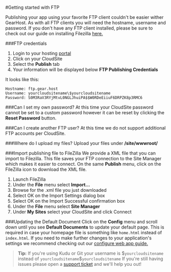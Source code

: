 #Getting started with FTP

Publishing your app using your favorite FTP client couldn't be easier wither GearHost. As with all FTP clients you will need the hostname, username and password. If you don't have any FTP client installed, please be sure to check out our guide on installing Filezilla [here.](https://www.gearhost.com/documentation/installing-filezilla) 

###FTP credentials
1. Login to your hosting [portal](https://my.gearhost.com)
2. Click on your CloudSite
3. Select the **Publish** tab
4. Your information will be displayed below **FTP Publishing Credentials** 


It looks like this:




    Hostname: ftp.gear.host  
    Username: yourcloudsitename\$yourcloudsitename  
    Password: S0M3RaV3RYjMtvL0NGLJhuiPA$$W0RDeEiiuF6DRPZK8p3RMC6


###Can I set my own password?
At this time your CloudSite password cannot be set to a custom password however it can be reset by clicking the **Reset Password** button.

###Can I create another FTP user?
At this time we do not support additional FTP accounts per CloudSite.

###Where do I upload my files?
Upload your files under **/site/wwwroot/**

###Import publishing file to FileZilla
We provide a XML file that you can import to Filezilla. This file saves your FTP connection to the Site Manager which makes it easier to connect. On the same **Publish** menu, click on the FileZilla icon to download the XML file.

1. Launch FileZilla
2. Under the **File** menu select **Import...**
3. Browse for the .xml file you just downloaded
4. Select OK on the Import Settings dialog box
5. Select OK on the Import Successful confirmation box
6. Under the **File** menu select **Site Manager**
7. Under **My Sites** select your CloudSite and click Connect

###Updating the Default Document
Click on the **Config** menu and scroll down until you see **Default Documents** to update your default page. This is required in case your homepage file is something like `home.html` instead of `index.html`. If you need to make further changes to your application's settings we recommend checking out our [configure web app guide.](https://www.gearhost.com/documentation/configure-web-app)

>**Tip:** If you're using Kudu or Git your username is $`yourcloudsitename` instead of `yourcloudsitename`\$`yourcloudsitename` If you're still having issues please open a [support ticket](https://www.gearhost.com/documentation/how-to-open-a-support-ticket) and we'll help you out!